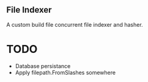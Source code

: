 ## File Indexer

A custom build file concurrent file indexer and hasher.

# TODO

* Database persistance
* Apply filepath.FromSlashes somewhere
